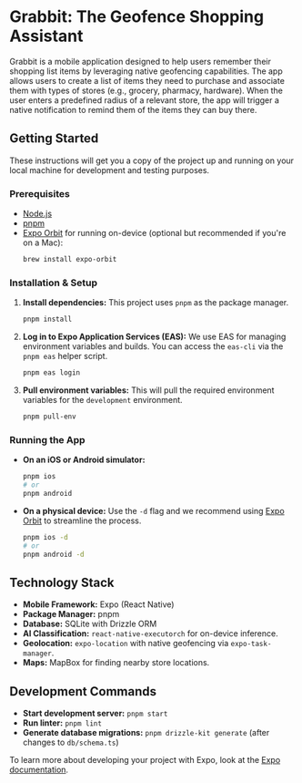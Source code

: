 # Grabbit: The Geofence Shopping Assistant

Grabbit is a mobile application designed to help users remember their shopping list items by leveraging native geofencing capabilities. The app allows users to create a list of items they need to purchase and associate them with types of stores (e.g., grocery, pharmacy, hardware). When the user enters a predefined radius of a relevant store, the app will trigger a native notification to remind them of the items they can buy there.

## Getting Started

These instructions will get you a copy of the project up and running on your local machine for development and testing purposes.

### Prerequisites

- [Node.js](https://nodejs.org/)
- [pnpm](https://pnpm.io/installation)
- [Expo Orbit](https://expo.dev/orbit) for running on-device (optional but recommended if you're on a Mac):
  ```bash
  brew install expo-orbit
  ```

### Installation & Setup

1.  **Install dependencies:**
    This project uses `pnpm` as the package manager.

    ```bash
    pnpm install
    ```

2.  **Log in to Expo Application Services (EAS):**
    We use EAS for managing environment variables and builds. You can access the `eas-cli` via the `pnpm eas` helper script.

    ```bash
    pnpm eas login
    ```

3.  **Pull environment variables:**
    This will pull the required environment variables for the `development` environment.

    ```bash
    pnpm pull-env
    ```

### Running the App

- **On an iOS or Android simulator:**

  ```bash
  pnpm ios
  # or
  pnpm android
  ```

- **On a physical device:**
  Use the `-d` flag and we recommend using [Expo Orbit](https://expo.dev/orbit) to streamline the process.

  ```bash
  pnpm ios -d
  # or
  pnpm android -d
  ```

## Technology Stack

- **Mobile Framework:** Expo (React Native)
- **Package Manager:** pnpm
- **Database:** SQLite with Drizzle ORM
- **AI Classification:** `react-native-executorch` for on-device inference.
- **Geolocation:** `expo-location` with native geofencing via `expo-task-manager`.
- **Maps:** MapBox for finding nearby store locations.

## Development Commands

- **Start development server:** `pnpm start`
- **Run linter:** `pnpm lint`
- **Generate database migrations:** `pnpm drizzle-kit generate` (after changes to `db/schema.ts`)

To learn more about developing your project with Expo, look at the [Expo documentation](https://docs.expo.dev/).
